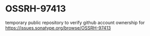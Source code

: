 # OSSRH-97413

temporary public repository to verify github account ownership for https://issues.sonatype.org/browse/OSSRH-97413

